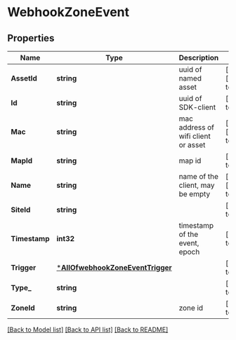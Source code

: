 # WebhookZoneEvent

## Properties
Name | Type | Description | Notes
------------ | ------------- | ------------- | -------------
**AssetId** | **string** | uuid of named asset | [optional] [default to null]
**Id** | **string** | uuid of SDK-client | [default to null]
**Mac** | **string** | mac address of wifi client or asset | [optional] [default to null]
**MapId** | **string** | map id | [default to null]
**Name** | **string** | name of the client, may be empty | [optional] [default to null]
**SiteId** | **string** |  | [default to null]
**Timestamp** | **int32** | timestamp of the event, epoch | [default to null]
**Trigger** | [***AllOfwebhookZoneEventTrigger**](AllOfwebhookZoneEventTrigger.md) |  | [default to null]
**Type_** | **string** |  | [default to null]
**ZoneId** | **string** | zone id | [default to null]

[[Back to Model list]](../README.md#documentation-for-models) [[Back to API list]](../README.md#documentation-for-api-endpoints) [[Back to README]](../README.md)

